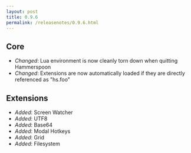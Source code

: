 ```yaml
---
layout: post
title: 0.9.6
permalink: /releasenotes/0.9.6.html
---
```


## Core
 * *Changed*: Lua environment is now cleanly torn down when quitting Hammerspoon
 * *Changed*: Extensions are now automatically loaded if they are directly referenced as "hs.foo"

## Extensions
 * *Added*: Screen Watcher
 * *Added*: UTF8 
 * *Added*: Base64
 * *Added*: Modal Hotkeys
 * *Added*: Grid
 * *Added*: Filesystem
